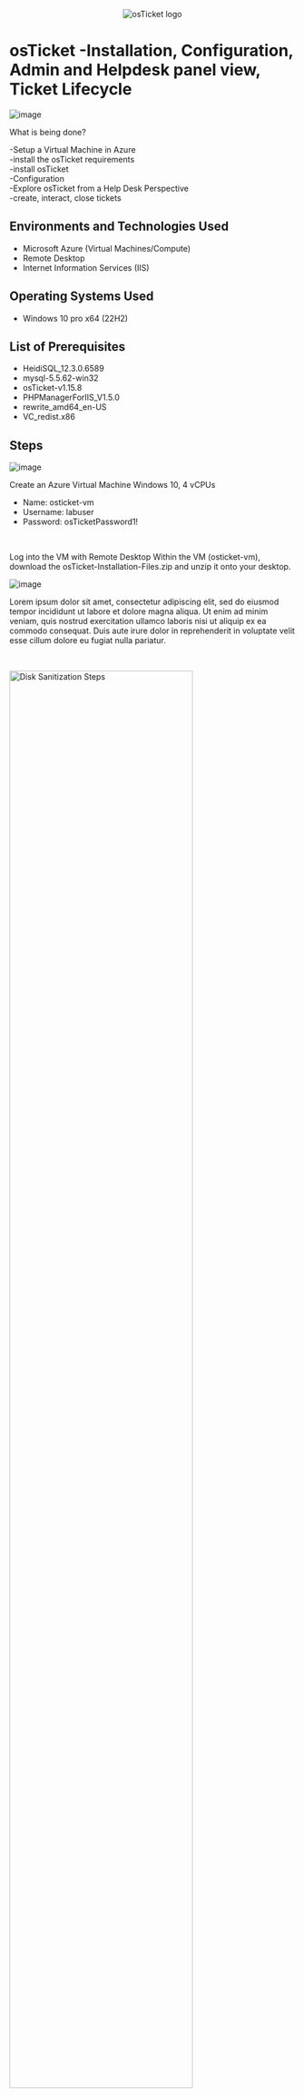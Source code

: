 <p align="center">
<img src="https://i.imgur.com/Clzj7Xs.png" alt="osTicket logo"/>
</p>

<h1>osTicket -Installation, Configuration, Admin and Helpdesk panel view, Ticket Lifecycle</h1>

![image](https://github.com/user-attachments/assets/73f0b1ff-311a-4399-b226-fd03c30107b2)

What is being done?<br />

-Setup a Virtual Machine in Azure<br />
-install the osTicket requirements<br />
-install osTicket<br />
-Configuration<br />
-Explore osTicket from a Help Desk Perspective<br />
-create, interact, close tickets<br />


<h2>Environments and Technologies Used</h2>

- Microsoft Azure (Virtual Machines/Compute)
- Remote Desktop
- Internet Information Services (IIS)

<h2>Operating Systems Used </h2>

- Windows 10 pro x64</b> (22H2)

<h2>List of Prerequisites</h2>

- HeidiSQL_12.3.0.6589
- mysql-5.5.62-win32
- osTicket-v1.15.8
- PHPManagerForIIS_V1.5.0
- rewrite_amd64_en-US
- VC_redist.x86

<h2>Steps</h2>

![image](https://github.com/user-attachments/assets/7de54449-3e28-4c3f-a4f7-a2377dd8cb20)

Create an Azure Virtual Machine Windows 10, 4 vCPUs
- Name: osticket-vm
- Username: labuser
- Password: osTicketPassword1!
<br />

Log into the VM with Remote Desktop Within the VM (osticket-vm), download the osTicket-Installation-Files.zip and unzip it onto your desktop.


![image](https://github.com/user-attachments/assets/accbf9d4-d764-4f05-8ffb-1dc490738812)










<p>
Lorem ipsum dolor sit amet, consectetur adipiscing elit, sed do eiusmod tempor incididunt ut labore et dolore magna aliqua. Ut enim ad minim veniam, quis nostrud exercitation ullamco laboris nisi ut aliquip ex ea commodo consequat. Duis aute irure dolor in reprehenderit in voluptate velit esse cillum dolore eu fugiat nulla pariatur.
</p>
<br />

<p>
<img src="https://i.imgur.com/DJmEXEB.png" height="80%" width="80%" alt="Disk Sanitization Steps"/>
</p>
<p>
Lorem ipsum dolor sit amet, consectetur adipiscing elit, sed do eiusmod tempor incididunt ut labore et dolore magna aliqua. Ut enim ad minim veniam, quis nostrud exercitation ullamco laboris nisi ut aliquip ex ea commodo consequat. Duis aute irure dolor in reprehenderit in voluptate velit esse cillum dolore eu fugiat nulla pariatur.
</p>
<br />
